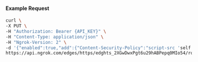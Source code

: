<!-- Code generated for API Clients. DO NOT EDIT. -->

#### Example Request

```bash
curl \
-X PUT \
-H "Authorization: Bearer {API_KEY}" \
-H "Content-Type: application/json" \
-H "Ngrok-Version: 2" \
-d '{"enabled":true,"add":{"Content-Security-Policy":"script-src 'self'","X-Frame-Options":"DENY"}}' \
https://api.ngrok.com/edges/https/edghts_2XGwDwxPgt6u29hABPepq0MIo54/routes/edghtsrt_2XGwE2UrySoLUYs2y2eQvepUR1t/response_headers
```
